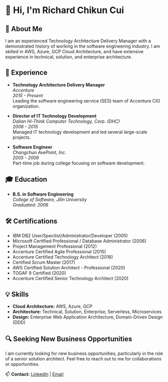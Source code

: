 # 👋 Hi, I'm Richard Chikun Cui

## 🚀 About Me
I am an experienced Technology Architecture Delivery Manager with a demonstrated history of working in the software engineering industry. I am skilled in AWS, Azure, GCP Cloud Architecture, and have extensive experience in technical, solution, and enterprise architecture.

## 💼 Experience

- **Technology Architecture Delivery Manager**  
  *Accenture*  
  *2015 - Present*  
  Leading the software engineering service (SES) team of Accenture CIO organization.

- **Director of IT Technology Development**  
  *Dalian Hi-Think Computer Technology, Corp. (DHC)*  
  *2006 - 2015*  
  Managed IT technology development and led several large-scale projects.

- **Software Engineer**  
  *Changchun AvePoint, Inc.*  
  *2005 - 2006*  
  Part-time job during college focusing on software development.

## 🎓 Education

- **B.S. in Software Engineering**  
  *College of Software, Jilin University*  
  *Graduated: 2006*

## 🛠 Certifications

- IBM DB2 User/Specilist/Administrator/Developer (2005)
- Microsoft Certified Professional / Database Administrator (2006)
- Project Management Professional (2012)
- Accenture Certified Agile Professional (2015)
- Accenture Certified Technology Architect (2016)
- Certified Scrum Master (2017)
- AWS Certified Solution Architect - Professional (2020)
- TOGAF 9 Certified (2020)
- Accenture Certified Senior Technology Architect (2020)

## 💡 Skills

- **Cloud Architecture:** AWS, Azure, GCP
- **Architecture:** Technical, Solution, Enterprise, Serverless, Microservices
- **Design:** Enterprise Web Application Architecture, Domain-Driven Design (DDD)

## 🔍 Seeking New Business Opportunities
I am currently looking for new business opportunities, particularly in the role of a senior solution architect. Feel free to reach out to me for collaborations or opportunities.

📫 **Contact:** [LinkedIn](https://www.linkedin.com/in/richard-chikun-cui) | [Email](mailto:richard.cui@example.com)
